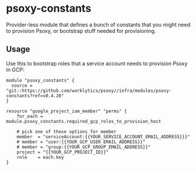 # psoxy-constants

Provider-less module that defines a bunch of constants that you might need to provision Psoxy, or
bootstrap stuff needed for provisioning.

## Usage

Use this to bootstrap roles that a service account needs to provision Psoxy in GCP:

```hcl
module "psoxy_constants" {
  source = "git::https://github.com/worklytics/psoxy//infra/modules/psoxy-constants?ref=v0.4.26"
}

resource "google_project_iam_member" "perms" {
    for_each = module.psoxy_constants.required_gcp_roles_to_provision_host

    # pick one of these options for member
    member  = "serviceAccount:{{YOUR_SERVICE_ACCOUNT_EMAIL_ADDRESS}}}"
    # member = "user:{{YOUR_GCP_USER_EMAIL_ADDRESS}}"
    # member = "group:{{YOUR_GCP_GROUP_EMAIL_ADDRESS}}"
    project = "{{YOUR_GCP_PROJECT_ID}}"
    role    = each.key
}

```
